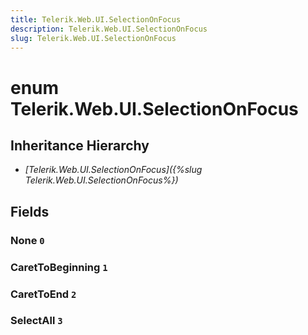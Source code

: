 ```yaml
---
title: Telerik.Web.UI.SelectionOnFocus
description: Telerik.Web.UI.SelectionOnFocus
slug: Telerik.Web.UI.SelectionOnFocus
---
```


# enum Telerik.Web.UI.SelectionOnFocus

## Inheritance Hierarchy

* *[Telerik.Web.UI.SelectionOnFocus]({%slug Telerik.Web.UI.SelectionOnFocus%})*

## Fields

### None `0`

### CaretToBeginning `1`

### CaretToEnd `2`

### SelectAll `3`


